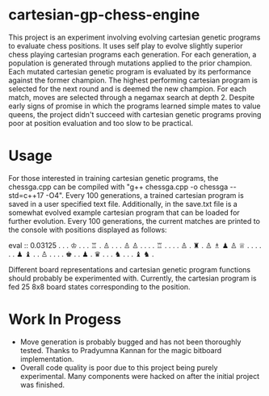 # cartesian-gp-chess-engine

This project is an experiment involving evolving cartesian genetic programs to evaluate chess positions. It uses self play to evolve slightly superior chess playing cartesian programs each generation. For each generation, a population is generated through mutations applied to the prior champion. Each mutated cartesian genetic program is evaluated by its performance against the former champion. The highest performing cartesian program is selected for the next round and is deemed the new champion. For each match, moves are selected through a negamax search at depth 2. Despite early signs of promise in which the programs learned simple mates to value queens, the project didn't succeed with cartesian genetic programs proving poor at position evaluation and too slow to be practical.

# Usage

For those interested in training cartesian genetic programs, the chessga.cpp can be compiled with "g++ chessga.cpp -o chessga --std=c++17 -O4". Every 100 generations, a trained cartesian program is saved in a user specified text file. Additionally, in the save.txt file is a somewhat evolved example cartesian program that can be loaded for further evolution. Every 100 generations, the current matches are printed to the console with positions displayed as follows:

eval :: 0.03125
 . . . ♔ . . . ♖
 . ♙ . . . ♙ ♙ .
 . . . ♖ . . . .
 ♙ . ♜ . ♙ ♗ ♟ ♙
 ♕ . . . . . . ♟
 ♝ . . ♙ . . . .
 ♚ . . ♟ . ♛ . .
 . ♞ . . . ♝ ♞ .
 
 Different board representations and cartesian genetic program functions should probably be experimented with. Currently, the cartesian program is fed 25 8x8 board states corresponding to the position. 

# Work In Progess
- Move generation is probably bugged and has not been thoroughly tested. Thanks to Pradyumna Kannan for the magic bitboard implementation.
- Overall code quality is poor due to this project being purely experimental. Many components were hacked on after the initial project was finished.
